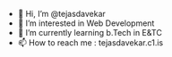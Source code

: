 - 👋 Hi, I’m @tejasdavekar
- 👀 I’m interested in Web Development
- 🌱 I’m currently learning b.Tech in E&TC
- 📫 How to reach me : tejasdavekar.c1.is

<!---
tejasdavekar/tejasdavekar is a ✨ special ✨ repository because its `README.md` (this file) appears on your GitHub profile.
You can click the Preview link to take a look at your changes.
--->
